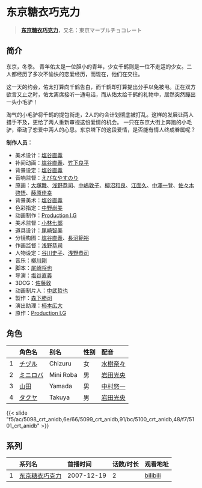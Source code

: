 # 东京糖衣巧克力


> <u>**[东京糖衣巧克力](https://bgm.tv/subject/528)**</u>，又名：東京マーブルチョコレート

## 简介

东京，冬季。
青年佑太是一位胆小的青年，少女千鹤则是一位不走运的少女。二人都经历了多次不愉快的恋爱经历，而现在，他们在交往。

这一天的约会，佑太打算向千鹤告白，而千鹤却打算提出分手以免被甩。正在双方欲言又止之时，佑太离席接听一通电话，而从佑太给千鹤的礼物中，居然突然蹦出一头小毛驴！

淘气的小毛驴将千鹤的提包衔走，2人的约会计划彻底被打乱。这样的发展让两人措手不及，更给了两人重新审视这份爱情的机会。
一只在东京大街上奔跑的小毛驴，牵动了恋爱中两人的心思。东京塔下的这段爱情，是否能有情人终成眷属呢？

**制作人员：**
- 美术设计：[塩谷直義](https://bgm.tv/person/3498)
- 补间动画：[塩谷直義](https://bgm.tv/person/3498)、[竹下良平](https://bgm.tv/person/25407)
- 背景设定：[塩谷直義](https://bgm.tv/person/3498)
- 音响监督：[えびなやすのり](https://bgm.tv/person/1395)
- 原画：[大塚舞](https://bgm.tv/person/2901)、[浅野恭司](https://bgm.tv/person/2157)、[中嶋敦子](https://bgm.tv/person/276)、[柳沼和良](https://bgm.tv/person/11359)、[江面久](https://bgm.tv/person/2476)、[中澤一登](https://bgm.tv/person/596)、[佐々木啓悟](https://bgm.tv/person/13699)、[藤原佳幸](https://bgm.tv/person/8100)
- 背景美术：[塩谷直義](https://bgm.tv/person/3498)
- 色彩指定：[中野尚美](https://bgm.tv/person/12760)
- 动画制作：[Production I.G](https://bgm.tv/person/1286)
- 美术监督：[小林七郎](https://bgm.tv/person/6333)
- 道具设计：[尾崎智美](https://bgm.tv/person/1833)
- 分镜构图：[塩谷直義](https://bgm.tv/person/3498)、[長沼範裕](https://bgm.tv/person/17532)
- 作画监督：[浅野恭司](https://bgm.tv/person/2157)
- 人物设定：[谷川史子](https://bgm.tv/person/3499)、[浅野恭司](https://bgm.tv/person/2157)
- 音乐：[柳川剛](https://bgm.tv/person/12917)
- 脚本：[尾崎将也](https://bgm.tv/person/20532)
- 导演：[塩谷直義](https://bgm.tv/person/3498)
- 3DCG：[佐藤敦](https://bgm.tv/person/5991)
- 动画制片人：[中武哲也](https://bgm.tv/person/43897)
- 製作：[森下勝司](https://bgm.tv/person/50305)
- 演出助理：[柿本広大](https://bgm.tv/person/17469)
- 原作：[Production I.G](https://bgm.tv/person/1286)

## 角色

|     |   角色名   |   别名  | 性别 |  配音  |
|:--- |:------  |:----      |:---  |:--   |
| 1 | [チヅル](https://bgm.tv/character/5098) | Chizuru | 女 | [水樹奈々](https://bgm.tv/person/1) |
| 2 | [ミニロバ](https://bgm.tv/character/5099) | Mini Roba | 男 | [岩田光央](https://bgm.tv/person/3889) |
| 3 | [山田](https://bgm.tv/character/5100) | Yamada | 男 | [中村悠一](https://bgm.tv/person/4724) |
| 4 | [タクヤ](https://bgm.tv/character/5101) | Takuya | 男 | [岩田光央](https://bgm.tv/person/3889) |

{{< slide "f5/ac/5098_crt_anidb,6e/66/5099_crt_anidb,91/bc/5100_crt_anidb,48/f7/5101_crt_anidb" >}}

## 系列

|     |   系列名   |   首播时间  | 话数/时长  | 观看地址 |
|:---  |:------    |:----      |:---       |:---  |
| 1 |[东京糖衣巧克力](https://bgm.tv/subject/528)| 2007-12-19 | 2 | [bilibili](https://www.bilibili.com/bangumi/play/ss3254)  |



